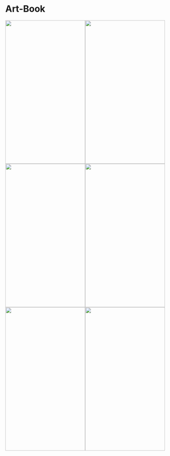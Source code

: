 # Art-Book
<img src ="https://user-images.githubusercontent.com/63428250/128347092-aa5483ab-1ef2-4148-a64f-111474aba35b.png" width = "250" height="450"/><img src ="https://user-images.githubusercontent.com/63428250/128347318-15c6dc2b-9ebc-45f6-b73d-e6d234ad7af1.png" width = "250" height="450"/><img src ="https://user-images.githubusercontent.com/63428250/128347338-3672e672-6dda-4ff7-a05d-d0c7265e2ca6.png" width = "250" height="450"/><img src ="https://user-images.githubusercontent.com/63428250/128347355-ef7184b6-aa83-440d-acf0-a7de7bc6d2b5.png" width = "250" height="450"/><img src ="https://user-images.githubusercontent.com/63428250/128347375-80b8d55b-e21c-4d2a-9846-39484511e6e8.png" width = "250" height="450"/><img src ="https://user-images.githubusercontent.com/63428250/128347456-d65e9b32-d513-4381-b7ad-51656970496a.png" width = "250" height="450"/>



